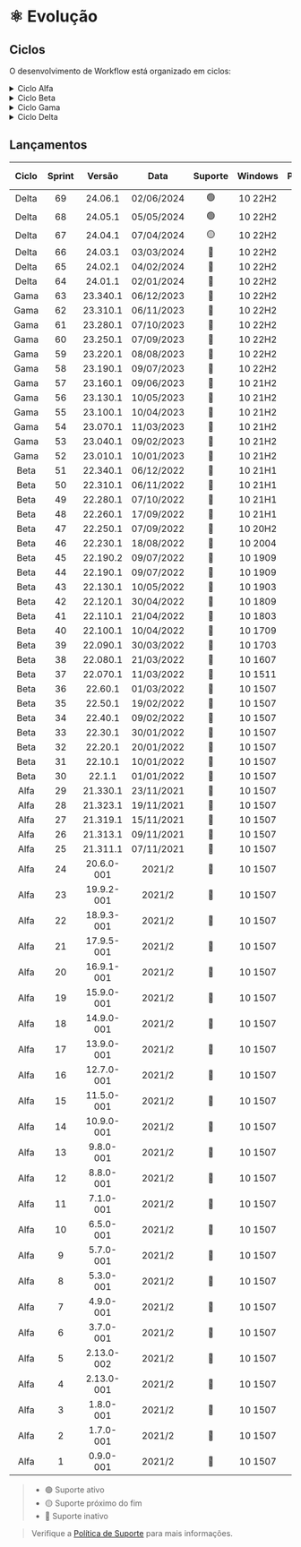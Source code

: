 # :atom_symbol: Evolução

## Ciclos
O desenvolvimento de Workflow está organizado em ciclos:

<details>
<summary>Ciclo Alfa</summary>

Inicialmente escrito para o legado Prompt de Comando, o desenvolvimento de Workflow tem início no segundo semestre de 2021 com o _Ciclo Alfa_, período de aprendizagem da linguagem shell script, construção do núcleo do software e execução dos primeiros testes. Posteriormente portado para PowerShell 5.1, o algoritmo ganhou em complexidade e compatibilidade.

O universo de Tron criado por Steven Lisberger foi uma clara inspiração na construção do projeto desde as primeiras linhas de código. Há diversos easter eggs espalhados pelo algoritmo e interface das versões iniciais, no entanto elas não foram publicadas.

Ao longo do ano, a cadência no lançamento de novas versões trouxe funcionalidades e avanços significativos ao software como o suporte ao PowerShell 7.0 e a codificação de caracteres [UTF8NoBom](https://github.com/2uj1m28ohz/Database/blob/main/Development/CharacterEncoding.md), atualização de elementos da interface, migração para o formato de versionamento [CalVer](https://github.com/2uj1m28ohz/Database/blob/main/Development/SoftwareVersioning.md), suporte à compressão de dados, e a escolha de uma licença de software livre.

```
                        21.1.1-001                                         21.001.1
♦─────── SemVer ─────────┬─┬─┬──┬───────────────────── › CalVer V1 ─────────┬──┬──┬────────────────────────────── ›
                         │ │ │  └─┤ Build                                   │  │  └─┤ Revisão
                         │ │ └────┤ Patch                                   │  └────┤ Dia absoluto do ano
                         │ └──────┤ Minor                                   └───────┤ Ano
                         └────────┤ Major
```

</details>

<details>
<summary>Ciclo Beta</summary>

Após seis meses de desenvolvimento, Workflow deixou de ser um software restrito e ganhou um repositório no GitHub, sendo publicado sob a GPL-3.0.

A partir de então iniciou-se um importante período de transição e implementação conhecido como _Ciclo Beta_, onde a refatoração constante do código possibilitado pelo lançamento de novas versões com o intervalo de apenas dez dias aplicou os conceitos da filosofia [Clean Code](https://github.com/2uj1m28ohz/Database/blob/main/Development/SoftwareDesign.md) e da metodologia ágil [Extreme Programming](https://github.com/2uj1m28ohz/Database/blob/main/Development/AgileMethodologies.md) para aprimorar a qualidade do algoritmo e introduzir novos recursos, entre eles o Registro de Eventos, instalação e atualização automáticas a partir do repositório, e a Verificação de Integridade que detecta e corrige alterações ilegais de algoritmo, recursos estes que permitem maior controle, segurança, velocidade e confiabilidade na entrega atualizações.

A interface recebeu refinamentos através de duas grandes versões que atualizaram os elementos existentes e adicionaram temas. Os fundamentos instituídos pelas Diretrizes de Interface determinam intuitividade, unidade e minimalismo como alguns dos requisitos da experiência do usuário. Tendo em mente que uma [CLI](https://github.com/2uj1m28ohz/Database/blob/main/Development/Interface.md) está limitada às possiblidades do terminal que a executa, é importante criar os próprios elementos, fluxos e estudar a palheta de cores legível pelo terminal a fim de criar um layout consistente e agradável. "_Design não é apenas aparência, design é sobre como as coisas funcionam._" - Steve Jobs.

Para elevar o nível do projeto, o arquivo Readme no formato TXT presente no pacote de software foi substituído pelo formato interativo HTML/CSS.

</details>

<details>
<summary>Ciclo Gama</summary>

Gama foi um importante ciclo de amadurecimento de software, quando dezenas de novos recursos conduziram Workflow à um nível de qualidade nunca antes visto, potencializado pela adocação da metodologia ágil [Scrum](https://github.com/2uj1m28ohz/Database/blob/main/Development/AgileMethodologies.md) que proporcionou um intervalo de planejamento maior e atualizações ainda mais sólidas. As principais alterações incluem:

- Geral
    - Porte do código-fonte para EN-US
    - Carregamento do software a partir da home do usuário
    - Bloqueio de software em caso de comprometimento de integridade

- Interface
    - Nova tela de carregamento
    - Nova tela de encerramento

- Backup
    - Unificação das rotinas de backup
    - Overview da rotina de backup
    - Estimativa do tamanho do backup
    - Suporte ao Google Drive
    - Suporte ao iCloud Drive
    - Suporte ao Dropbox
    - Suporte a multidispositivos
    - Suporte a multiusuários
    - Configuração do período de retenção
    - Verificação da saúde do drive de backup
    - Suporte à tabela de partições GPT no drive de backup
    - Suporte ao sistema de arquivos NTFS no drive de backup
    - Suporte à clusters de 64KB no drive de backup
    - Exibe o tempo total de execução

- Réplica
    - Replicação do backup de dados
    - Verificação da saúde do drive de réplica
    - Suporte à tabela de partições GPT no drive de réplica
    - Suporte ao sistema de arquivos NTFS no drive de réplica
    - Suporte à clusters de 64KB no drive de réplica
    - Exibe o tempo total de execução

- Compressão
    - Configuração da taxa de compressão de dados
    - Configuração do uso de memória
    - Suporte ao modo sólido
    - Suporte ao processamento multithread

- Configurações
    - Gerenciamento inteligente de configurações
    - Importação e exportação de configurações

</details>

<details>
<summary>Ciclo Delta</summary>

No _Ciclo Delta_ Workflow receberá aprimoramentos nos elementos, fluxos e conceitos já introduzidos, e expandirá a disponibilidade de recursos enquanto mantém sua [Arquitetura Monolítica](https://github.com/2uj1m28ohz/Database/blob/main/Development/SoftwareArchitecture.md). De forma geral, monólitos são convenientes por facilitar a sobrecarga cognitiva de gerenciamento de código e favorecer a velocidade de todas as etapas do software, do desenvolvimento à execução.

O versionamento de software é o processo de controlar e gerenciar diferentes versões de um programa ou sistema ao longo do tempo. Ele é essencial por registrar e refletir as mudanças feitas no código-fonte de um software duarnte a evolução do projeto. O formato de versionamento CalVer V2 foi planejado para simplificar a identificação de versão.

```
                             23.001.1                                                   24.01.1
‹ ──────── CalVer V1 ─────────┬──┬──┬────────────────────────────── › CalVer V2 ─────────┬──┬─┬──────────────────♦
                              │  │  └─┤ Revisão                                          │  │ └─┤ Revisão
                              │  └────┤ Dia absoluto do ano                              │  └───┤ Mês
                              └───────┤ Ano                                              └──────┤ Ano
```

Os ciclos anteriores foram fundamentais na construção de um software robusto e inteligente. Não será diferente em 2024.

</details>

## Lançamentos
|Ciclo|Sprint|Versão    |Data      |Suporte        |Windows|PowerShell|7-Zip|Linhas |Sub-rotinas|
|:---:|:----:|:--------:|:--------:|:-------------:|:-----:|:--------:|:---:|:-----:|:---------:|
|Delta|69    |24.06.1   |02/06/2024|:green_circle: |10 22H2|7.4.0     |23.01|4623   |167        |
|Delta|68    |24.05.1   |05/05/2024|:green_circle: |10 22H2|7.4.0     |23.01|4618   |167        |
|Delta|67    |24.04.1   |07/04/2024|:yellow_circle:|10 22H2|7.4.0     |23.01|4812   |178        |
|Delta|66    |24.03.1   |03/03/2024|:red_circle:   |10 22H2|7.4.0     |23.01|5286   |206        |
|Delta|65    |24.02.1   |04/02/2024|:red_circle:   |10 22H2|7.4.0     |23.01|4846   |208        |
|Delta|64    |24.01.1   |02/01/2024|:red_circle:   |10 22H2|7.4.0     |23.01|4634   |203        |
|Gama |63    |23.340.1  |06/12/2023|:red_circle:   |10 22H2|7.3.6     |23.01|4402   |198        |
|Gama |62    |23.310.1  |06/11/2023|:red_circle:   |10 22H2|7.3.5     |23.01|4219   |191        |
|Gama |61    |23.280.1  |07/10/2023|:red_circle:   |10 22H2|7.3.4     |23.01|4285   |193        |
|Gama |60    |23.250.1  |07/09/2023|:red_circle:   |10 22H2|7.3.3     |23.01|4455   |201        |
|Gama |59    |23.220.1  |08/08/2023|:red_circle:   |10 22H2|7.3.2     |22.01|4110   |189        |
|Gama |58    |23.190.1  |09/07/2023|:red_circle:   |10 22H2|7.3.1     |22.01|4191   |197        |
|Gama |57    |23.160.1  |09/06/2023|:red_circle:   |10 21H2|7.3.0     |22.00|4330   |189        |
|Gama |56    |23.130.1  |10/05/2023|:red_circle:   |10 21H2|7.3.0     |22.00|4459   |167        |
|Gama |55    |23.100.1  |10/04/2023|:red_circle:   |10 21H2|7.3.0     |22.00|4380   |145        |
|Gama |54    |23.070.1  |11/03/2023|:red_circle:   |10 21H2|7.3.0     |22.00|4146   |141        |
|Gama |53    |23.040.1  |09/02/2023|:red_circle:   |10 21H2|7.3.0     |22.00|3842   |110        |
|Gama |52    |23.010.1  |10/01/2023|:red_circle:   |10 21H2|7.2.5     |22.00|4353   |121        |
|Beta |51    |22.340.1  |06/12/2022|:red_circle:   |10 21H1|7.2.0     |22.00|4074   |119        |
|Beta |50    |22.310.1  |06/11/2022|:red_circle:   |10 21H1|7.2.0     |22.00|3839   |110        |
|Beta |49    |22.280.1  |07/10/2022|:red_circle:   |10 21H1|7.2.0     |22.00|3875   |111        |
|Beta |48    |22.260.1  |17/09/2022|:red_circle:   |10 21H1|7.2.0     |22.00|3801   |111        |
|Beta |47    |22.250.1  |07/09/2022|:red_circle:   |10 20H2|7.2.0     |22.00|3664   |100        |
|Beta |46    |22.230.1  |18/08/2022|:red_circle:   |10 2004|7.2.0     |22.00|3222   |88         |
|Beta |45    |22.190.2  |09/07/2022|:red_circle:   |10 1909|7.2.0     |21.07|3130   |86         |
|Beta |44    |22.190.1  |09/07/2022|:red_circle:   |10 1909|7.2.0     |21.07|3080   |87         |
|Beta |43    |22.130.1  |10/05/2022|:red_circle:   |10 1903|7.2.0     |21.07|3010   |86         |
|Beta |42    |22.120.1  |30/04/2022|:red_circle:   |10 1809|7.2.0     |21.07|3128   |85         |
|Beta |41    |22.110.1  |21/04/2022|:red_circle:   |10 1803|7.2.0     |21.07|3084   |86         |
|Beta |40    |22.100.1  |10/04/2022|:red_circle:   |10 1709|7.2.0     |21.07|3025   |85         |
|Beta |39    |22.090.1  |30/03/2022|:red_circle:   |10 1703|7.2.0     |21.07|3003   |85         |
|Beta |38    |22.080.1  |21/03/2022|:red_circle:   |10 1607|7.2.0     |21.07|2805   |80         |
|Beta |37    |22.070.1  |11/03/2022|:red_circle:   |10 1511|7.2.0     |21.07|2646   |75         |
|Beta |36    |22.60.1   |01/03/2022|:red_circle:   |10 1507|7.2.0     |21.07|2495   |72         |
|Beta |35    |22.50.1   |19/02/2022|:red_circle:   |10 1507|7.2.0     |21.07|2307   |68         |
|Beta |34    |22.40.1   |09/02/2022|:red_circle:   |10 1507|7.2.0     |21.07|1631   |52         |
|Beta |33    |22.30.1   |30/01/2022|:red_circle:   |10 1507|7.2.0     |21.07|1506   |42         |
|Beta |32    |22.20.1   |20/01/2022|:red_circle:   |10 1507|7.2.0     |21.06|1426   |39         |
|Beta |31    |22.10.1   |10/01/2022|:red_circle:   |10 1507|7.1.0     |19.00|1375   |38         |
|Beta |30    |22.1.1    |01/01/2022|:red_circle:   |10 1507|7.0.0     |     |1364   |24         |
|Alfa |29    |21.330.1  |23/11/2021|:red_circle:   |10 1507|5.1.0     |     |1189   |22         |
|Alfa |28    |21.323.1  |19/11/2021|:red_circle:   |10 1507|5.1.0     |     |1019   |21         |
|Alfa |27    |21.319.1  |15/11/2021|:red_circle:   |10 1507|5.1.0     |     |851    |23         |
|Alfa |26    |21.313.1  |09/11/2021|:red_circle:   |10 1507|5.1.0     |     |732    |22         |
|Alfa |25    |21.311.1  |07/11/2021|:red_circle:   |10 1507|5.1.0     |     |697    |22         |
|Alfa |24    |20.6.0-001|2021/2    |:red_circle:   |10 1507|5.1.0     |     |675    |22         |
|Alfa |23    |19.9.2-001|2021/2    |:red_circle:   |10 1507|5.1.0     |     |648    |21         |
|Alfa |22    |18.9.3-001|2021/2    |:red_circle:   |10 1507|5.1.0     |     |820    |20         |
|Alfa |21    |17.9.5-001|2021/2    |:red_circle:   |10 1507|5.1.0     |     |641    |19         |
|Alfa |20    |16.9.1-001|2021/2    |:red_circle:   |10 1507|5.1.0     |     |529    |18         |
|Alfa |19    |15.9.0-001|2021/2    |:red_circle:   |10 1507|5.1.0     |     |518    |17         |
|Alfa |18    |14.9.0-001|2021/2    |:red_circle:   |10 1507|5.1.0     |     |473    |16         |
|Alfa |17    |13.9.0-001|2021/2    |:red_circle:   |10 1507|5.1.0     |     |463    |15         |
|Alfa |16    |12.7.0-001|2021/2    |:red_circle:   |10 1507|5.1.0     |     |371    |14         |
|Alfa |15    |11.5.0-001|2021/2    |:red_circle:   |10 1507|5.1.0     |     |357    |13         |
|Alfa |14    |10.9.0-001|2021/2    |:red_circle:   |10 1507|5.1.0     |     |344    |12         |
|Alfa |13    |9.8.0-001 |2021/2    |:red_circle:   |10 1507|5.1.0     |     |316    |11         |
|Alfa |12    |8.8.0-001 |2021/2    |:red_circle:   |10 1507|5.1.0     |     |280    |10         |
|Alfa |11    |7.1.0-001 |2021/2    |:red_circle:   |10 1507|5.1.0     |     |264    |9          |
|Alfa |10    |6.5.0-001 |2021/2    |:red_circle:   |10 1507|5.1.0     |     |251    |8          |
|Alfa |9     |5.7.0-001 |2021/2    |:red_circle:   |10 1507|5.1.0     |     |232    |7          |
|Alfa |8     |5.3.0-001 |2021/2    |:red_circle:   |10 1507|5.1.0     |     |228    |7          |
|Alfa |7     |4.9.0-001 |2021/2    |:red_circle:   |10 1507|5.1.0     |     |212    |6          |
|Alfa |6     |3.7.0-001 |2021/2    |:red_circle:   |10 1507|5.1.0     |     |150    |5          |
|Alfa |5     |2.13.0-002|2021/2    |:red_circle:   |10 1507|5.1.0     |     |127    |4          |
|Alfa |4     |2.13.0-001|2021/2    |:red_circle:   |10 1507|5.1.0     |     |127    |4          |
|Alfa |3     |1.8.0-001 |2021/2    |:red_circle:   |10 1507|5.1.0     |     |94     |3          |
|Alfa |2     |1.7.0-001 |2021/2    |:red_circle:   |10 1507|5.1.0     |     |92     |3          |
|Alfa |1     |0.9.0-001 |2021/2    |:red_circle:   |10 1507|5.1.0     |     |105    |5          |

> - :green_circle: Suporte ativo
> - :yellow_circle: Suporte próximo do fim
> - :red_circle: Suporte inativo

> Verifique a [Política de Suporte](https://github.com/2uj1m28ohz/Workflow/blob/main/SUPPORT.md) para mais informações.
